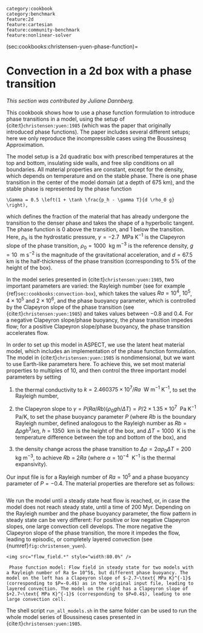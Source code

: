 ```{tags}
category:cookbook
category:benchmark
feature:2d
feature:cartesian
feature:community-benchmark
feature:nonlinear-solver
```

(sec:cookbooks:christensen-yuen-phase-function)=
# Convection in a 2d box with a phase transition

*This section was contributed by Juliane Dannberg.*

This cookbook shows how to use a phase function formulation to introduce phase
transitions in a model, using the setup of {cite:t}`christensen:yuen:1985` (which
was the paper that originally introduced phase functions). The paper includes
several different setups; here we only reproduce the incompressible cases
using the Boussinesq Approximation.

The model setup is a 2d quadratic box with prescribed temperatures at the top
and bottom, insulating side walls, and free slip conditions on all boundaries.
All material properties are constant, except for the density, which depends on
temperature and on the stable phase. There is one phase transition in the
center of the model domain (at a depth of 675 km), and the stable phase is
represented by the phase function
```{math}
\Gamma = 0.5 \left(1 + \tanh \frac{p_h - \gamma T}{d \rho_0 g} \right),
```
which defines the fraction of the material that has already undergone the
transition to the denser phase and takes the shape of a hyperbolic tangent.
The phase function is 0 above the transition, and 1 below the transition.
Here, $p_h$ is the hydrostatic pressure,
$\gamma = -2.7~\text{ MPa K}^{-1}$ is the Clapeyron slope of the
phase transition, $\rho_0 = 1000~\text{ kg m}^{-3}$ is the reference
density, $g = 10~\text{ m s}^{-2}$ is the magnitude of the
gravitational acceleration, and $d = 67.5~\text{ km}$ is the half-thickness of
the phase transition (corresponding to 5% of the height of the box).

In the model series presented in {cite:t}`christensen:yuen:1985`, two important
parameters are varied: the Rayleigh number (see for example
{ref}`sec:cookbooks:convection-box`), which takes the values
$Ra = 10^4$, $10^5$, $4 \times 10^5$ and $2 \times 10^6$, and the phase
buoyancy parameter, which is controlled by the Clapeyron slope of the phase
transition (see {cite:t}`christensen:yuen:1985`) and takes values between $-0.8$
and $0.4$. For a negative Clapeyron slope/phase buoyancy, the phase transition
impedes flow; for a positive Clapeyron slope/phase buoyancy, the phase
transition accelerates flow.

In order to set up this model in ASPECT, we use the latent heat material model,
which includes an implementation of the phase function formulation. The model
in {cite:t}`christensen:yuen:1985` is nondimensional, but we want to use
Earth-like parameters here. To achieve this, we set most material properties
to multiples of 10, and then control the three important model parameters by
setting

1.  the thermal conductivity to
    $k = 2.460375 \times 10^7 / Ra~\text{ W m}^{-1}\text{ K}^{-1}$, to set
    the Rayleigh number,

2.  the Clapeyron slope to
    $\gamma = P (Ra/Rb) (\rho_0 g h/\Delta T) = P/2 \times 1.35 \times 10^7~\text{ Pa K}^{-1}$
    Pa/K, to set the phase buoyancy parameter $P$ (where $Rb$ is the boundary
    Rayleigh number, defined analogous to the Rayleigh number as
    $Rb = \Delta \rho g h^3 / \kappa \eta$, $h=1350~\text{ km}$ is the height of
    the box, and $\Delta T = 1000~\text{ K}$ is the temperature difference
    between the top and bottom of the box), and

3.  the density change across the phase transition to
    $\Delta \rho = 2 \alpha \rho_0 \Delta T = 200~\text{ kg m}^{-3}$,
    to achieve $Rb$ = 2$Ra$ (where $\alpha = 10^{-4}~\text{ K}^{-1}$ is the
    thermal expansivity).

Our input file is for a Rayleigh number of $Ra = 10^5$ and a phase buoyancy
parameter of $P=-0.4$. The material properties are therefore set as follows:

```{literalinclude} material.part.prm
```

We run the model until a steady state heat flow is reached, or, in case the
model does not reach steady state, until a time of 200 Myr. Depending on the
Rayleigh number and the phase buoyancy parameter, the flow pattern in steady
state can be very different: For positive or low negative Clapeyron slopes,
one large convection cell develops. The more negative the Clapeyron slope of
the phase transition, the more it impedes the flow, leading to episodic, or
completely layered convection (see {numref}`fig:christensen_yuen`).

```{figure-md} fig:christensen_yuen
<img src="flow_field.*" style="width:80.0%" />

 Phase function model: Flow field in steady state for two models with a Rayleigh number of Ra $= 10^5$, but different phase buoyancy. The model on the left has a Clapeyron slope of $-2.7~\text{ MPa K}^{-1}$ (corresponding to $P=-0.4$) as in the original input file, leading to layered convection. The model on the right has a Clapeyron slope of $+2.7~\text{ MPa K}^{-1}$ (corresponding to $P=0.4$), leading to one large convection cell.
```

The shell script `run_all_models.sh` in the same folder can be used to run the
whole model series of Boussinesq cases presented in {cite:t}`christensen:yuen:1985`.
